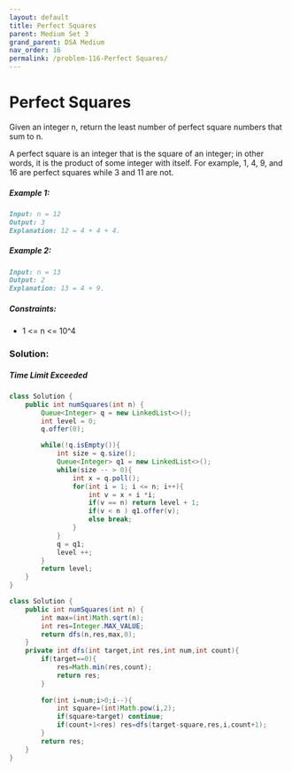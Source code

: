 ```yaml
---
layout: default
title: Perfect Squares
parent: Medium Set 3
grand_parent: DSA Medium
nav_order: 16
permalink: /problem-116-Perfect Squares/
---
```

# Perfect Squares
Given an integer n, return the least number of perfect square numbers that sum to n.

A perfect square is an integer that is the square of an integer; in other words, it is the product of some integer with itself. For example, 1, 4, 9, and 16 are perfect squares while 3 and 11 are not.

##### Example 1:
```markdown
Input: n = 12
Output: 3
Explanation: 12 = 4 + 4 + 4.
```
##### Example 2:
```markdown
Input: n = 13
Output: 2
Explanation: 13 = 4 + 9.
```
##### Constraints:
* 1 <= n <= 10^4

### Solution: 
##### Time Limit Exceeded

```java
class Solution {
    public int numSquares(int n) {
        Queue<Integer> q = new LinkedList<>();
        int level = 0;
        q.offer(0);

        while(!q.isEmpty()){
            int size = q.size();
            Queue<Integer> q1 = new LinkedList<>();
            while(size -- > 0){
                int x = q.poll();
                for(int i = 1; i <= n; i++){
                    int v = x + i *i;
                    if(v == n) return level + 1;
                    if(v < n ) q1.offer(v);
                    else break;
                }
            }
            q = q1;
            level ++;
        }
        return level;
    }
}
```
```java
class Solution {
    public int numSquares(int n) {
        int max=(int)Math.sqrt(n);
        int res=Integer.MAX_VALUE;
        return dfs(n,res,max,0);
    }
    private int dfs(int target,int res,int num,int count){
        if(target==0){
            res=Math.min(res,count);
            return res;
        }
        
        for(int i=num;i>0;i--){
            int square=(int)Math.pow(i,2);
            if(square>target) continue;
            if(count+1<res) res=dfs(target-square,res,i,count+1);
        }
        return res;
    }
}
```